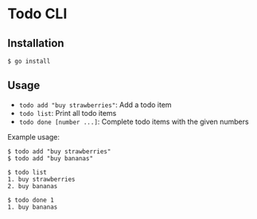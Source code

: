 # Todo CLI

## Installation
`$ go install`

## Usage
* `todo add "buy strawberries"`: Add a todo item
* `todo list`: Print all todo items
* `todo done [number ...]`: Complete todo items with the given numbers

Example usage:
```
$ todo add "buy strawberries"
$ todo add "buy bananas"

$ todo list
1. buy strawberries
2. buy bananas

$ todo done 1
1. buy bananas
```
